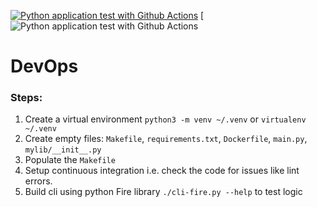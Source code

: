 [![Python application test with Github Actions](https://github.com/Akash265/DevOps/actions/workflows/devops.yml/badge.svg)](https://github.com/Akash265/DevOps/actions/workflows/devops.yml)
[![Python application test with Github Actions](https://codebuild.eu-north-1.amazonaws.com/badges?uuid=eyJlbmNyeXB0ZWREYXRhIjoiMm5TdzkzTFQ4ZHd3aUlWcWVIaVpmdDVsV0c5Slh4eU9JVUk4aENJWDFtSWxkMkVEeWtHTnorMThSRlJmR1hKSWdINXpjQXFyRmV4eUp3T0VYSTdFQWp3PSIsIml2UGFyYW1ldGVyU3BlYyI6ImF1d0tVWk56VTRxbkQ5bjQiLCJtYXRlcmlhbFNldFNlcmlhbCI6MX0%3D&branch=main)
# DevOps

### Steps:

1. Create a virtual environment `python3 -m venv ~/.venv` or `virtualenv ~/.venv`
2. Create empty files: `Makefile`, `requirements.txt`, `Dockerfile`, `main.py`, `mylib/__init__.py`
3. Populate the `Makefile`
4. Setup continuous integration i.e. check the code for issues like lint errors.
5. Build cli using python Fire library `./cli-fire.py --help` to test logic
